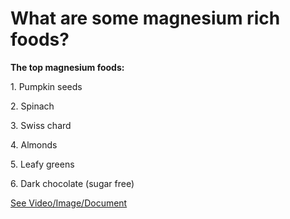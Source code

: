 # What are some magnesium rich foods?

**The top magnesium foods:**

1\. Pumpkin seeds

2\. Spinach

3\. Swiss chard

4\. Almonds

5\. Leafy greens

6\. Dark chocolate (sugar free)

 [See Video/Image/Document](https://hls-player.drberg.com/asset?path=migrated-assets/top-7-magnesium-rich-foods-drberg)